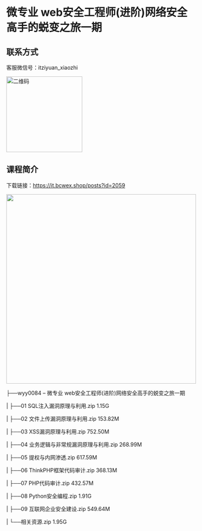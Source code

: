 # 微专业 web安全工程师(进阶)网络安全高手的蜕变之旅一期

## 联系方式

客服微信号：itziyuan_xiaozhi

<img src="https://ziyuanyun.oss-cn-guangzhou.aliyuncs.com/common/20240614073449/666b82192834a.jpg" width="200" height="200" alt="二维码">

## 课程简介

下载链接：https://it.bcwex.shop/posts?id=2059

<img src="https://ziyuanyun.oss-cn-guangzhou.aliyuncs.com/yun/20240515183639/66449037c76c2.jpg" width="500" alt="">

  ├──wyy0084 &#8211; 微专业 web安全工程师(进阶)网络安全高手的蜕变之旅一期

 | ├──01 SQL注入漏洞原理与利用.zip 1.15G

 | ├──02 文件上传漏洞原理与利用.zip 153.82M

 | ├──03 XSS漏洞原理与利用.zip 752.50M

 | ├──04 业务逻辑与非常规漏洞原理与利用.zip 268.99M

 | ├──05 提权与内网渗透.zip 617.59M

 | ├──06 ThinkPHP框架代码审计.zip 368.13M

 | ├──07 PHP代码审计.zip 432.57M

 | ├──08 Python安全编程.zip 1.91G

 | ├──09 互联网企业安全建设.zip 549.64M

 | └──相关资源.zip 1.95G

  